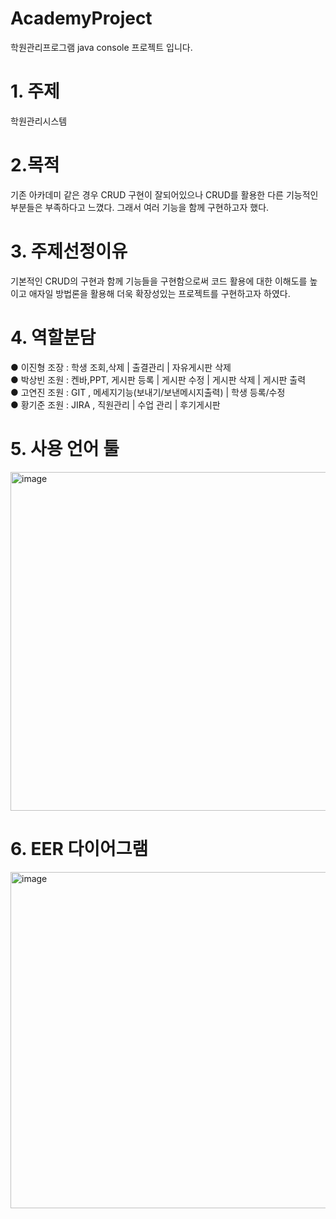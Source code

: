 # AcademyProject
 학원관리프로그램 java console 프로젝트 입니다.
 
# 1. 주제
학원관리시스템

# 2.목적
기존 아카데미 같은 경우 CRUD 구현이 잘되어있으나 CRUD를 활용한 다른 기능적인 부분들은 부족하다고 느꼈다. 그래서 여러 기능을 함께 구현하고자 했다.

# 3. 주제선정이유
기본적인 CRUD의 구현과 함께 기능들을 구현함으로써 코드 활용에 대한 이해도를 높이고 애자일 방법론을 활용해 더욱 확장성있는 프로젝트를 구현하고자 하였다. 

#  4. 역할분담
● 이진형 조장 : 학생 조회,삭제 | 출결관리 | 자유게시판 삭제 <br/>
● 박상빈 조원 : 켄바,PPT, 게시판 등록 | 게시판 수정 | 게시판 삭제 | 게시판 출력 <br/>
● 고연진 조원 : GIT , 메세지기능(보내기/보낸메시지출력) | 학생 등록/수정 <br/>
● 황기준 조원 : JIRA , 직원관리 | 수업 관리 | 후기게시판 <br/>

# 5. 사용 언어  툴
<img width="542" alt="image" src="https://github.com/Parksangbean/Academy/assets/135796934/1fb04602-a2af-4b36-bf48-35c4b3b51828">

# 6. EER 다이어그램
<img width="538" alt="image" src="https://github.com/Parksangbean/Academy/assets/135796934/b70cecb2-72dc-48a2-b044-15da2c3a4a92">



